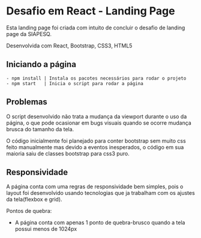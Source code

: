 # Desafio em React - Landing Page

 Esta landing page foi criada com intuito de concluir o desafio de landing page da SIAPESQ.

Desenvolvida com React, Bootstrap, CSS3, HTML5

## Iniciando a página
    - npm install | Instala os pacotes necessários para rodar o projeto
    - npm start   | Inicia o script para rodar a página
    
## Problemas

 O script desenvolvido não trata a mudança da viewport durante o uso da página, o que pode ocasionar em bugs visuais quando se ocorre mudança brusca do tamanho da tela.
 
  O código inicialmente foi planejado para conter bootstrap sem muito css feito manualmente mas devido a eventos inesperados, o código em sua maioria saiu de classes bootstrap para css3 puro.
    
## Responsividade
A página conta com uma regras de responsividade bem simples, pois o layout foi desenvolvido usando tecnologias que ja trabalham com os ajustes da tela(flexbox e grid).

Pontos de quebra:
- A página conta com apenas 1 ponto de quebra-brusco quando a tela possui menos de 1024px